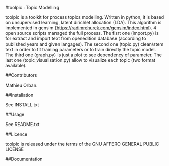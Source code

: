 #toolpic : Topic Modelling


toolpic is a toolkit for process topics modelling. Written in python, it is based on unsupervised learning, latent dirichlet allocation (LDA). This algorithm is implemented in gensim (https://radimrehurek.com/gensim/index.html). 4 open source scripts managed the full process. The fisrt one (import.py) is for extract and import text from openedition database (according to published years and given langages). The second one (topic.py) clean/stem text in order to fit training parameters or to train directly the topic model. The third one (graph.py) is just a plot to see dependency of parameter. The last one (topic_visualisation.py) allow to visualize each topic (two format available).


##Contributors

Mathieu Orban.

##Installation

See INSTALL.txt

##Usage

See README.txt

##Licence

toolpic is released under the terms of the GNU AFFERO GENERAL PUBLIC LICENSE

##Documentation

